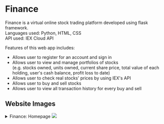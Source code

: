 # Finance #  
Finance is a virtual online stock trading platform developed using flask framework.  
Languages used: Python, HTML, CSS  
API used: IEX Cloud API  

Features of this web app includes:
* Allows user to register for an account and sign in
* Allows user to view and manage portfolios of stocks  
  (e.g. stocks owned, units owned, current share price, total value of each holding, user's cash balance, profit loss to date)
* Allows user to check real stocks' prices by using IEX's API
* Allows user to buy and sell stocks
* Allows user to view all transaction history for every buy and sell

## Website Images ##
<details>
  <summary>Finance: Homepage
    <img src="https://user-images.githubusercontent.com/68268595/113548781-bbdfe880-9622-11eb-9dab-8b19b93a60be.png" name="image-name">
  </summary>
  <summary>Finance: Register
    <img src="https://user-images.githubusercontent.com/68268595/113548781-bbdfe880-9622-11eb-9dab-8b19b93a60be.png" name="image-name">
  </summary>
  <summary>Finance: Login
    <img src="https://user-images.githubusercontent.com/68268595/113548781-bbdfe880-9622-11eb-9dab-8b19b93a60be.png" name="image-name">
  </summary>
  <summary>Finance: Portfolio</summary>
    <img src="https://user-images.githubusercontent.com/68268595/113548781-bbdfe880-9622-11eb-9dab-8b19b93a60be.png" name="image-name">
  <summary>Finance: Quote</summary>
    <img src="https://user-images.githubusercontent.com/68268595/113548781-bbdfe880-9622-11eb-9dab-8b19b93a60be.png" name="image-name">
  <summary>Finance: Quoted</summary>
    <img src="https://user-images.githubusercontent.com/68268595/113548781-bbdfe880-9622-11eb-9dab-8b19b93a60be.png" name="image-name">
  <summary>Finance: Buy</summary>
    <img src="https://user-images.githubusercontent.com/68268595/113548781-bbdfe880-9622-11eb-9dab-8b19b93a60be.png" name="image-name">
  <summary>Finance: Sell</summary>
    <img src="https://user-images.githubusercontent.com/68268595/113548781-bbdfe880-9622-11eb-9dab-8b19b93a60be.png" name="image-name">
  <summary>Finance: History</summary>
    <img src="https://user-images.githubusercontent.com/68268595/113548781-bbdfe880-9622-11eb-9dab-8b19b93a60be.png" name="image-name">
</details>
